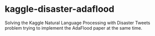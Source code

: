 # kaggle-disaster-adaflood
Solving the Kaggle Natural Language Processing with Disaster Tweets problem trying to implement the AdaFlood paper at the same time.
